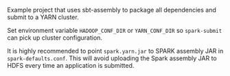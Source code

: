 Example project that uses sbt-assembly to package all dependencies and submit to a YARN cluster.

Set environment variable `HADOOP_CONF_DIR` or `YARN_CONF_DIR` so `spark-submit` can pick up cluster configuration.

It is highly recommended to point `spark.yarn.jar` to SPARK assembly JAR in `spark-defaults.conf`.
This will avoid uploading the Spark assembly JAR to HDFS every time an application is submitted.